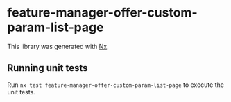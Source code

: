 # feature-manager-offer-custom-param-list-page

This library was generated with [Nx](https://nx.dev).

## Running unit tests

Run `nx test feature-manager-offer-custom-param-list-page` to execute the unit tests.
